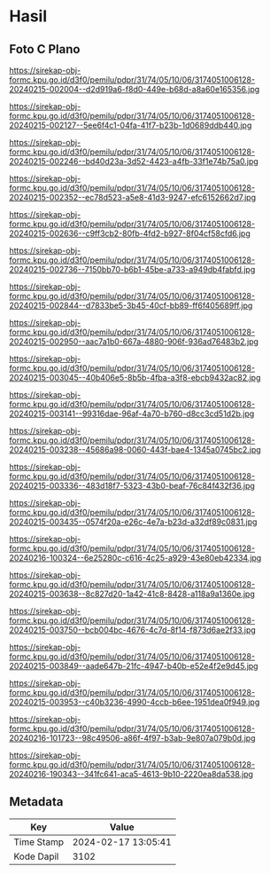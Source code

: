 # Hasil

## Foto C Plano

https://sirekap-obj-formc.kpu.go.id/d3f0/pemilu/pdpr/31/74/05/10/06/3174051006128-20240215-002004--d2d919a6-f8d0-449e-b68d-a8a60e165356.jpg

https://sirekap-obj-formc.kpu.go.id/d3f0/pemilu/pdpr/31/74/05/10/06/3174051006128-20240215-002127--5ee6f4c1-04fa-41f7-b23b-1d0689ddb440.jpg

https://sirekap-obj-formc.kpu.go.id/d3f0/pemilu/pdpr/31/74/05/10/06/3174051006128-20240215-002246--bd40d23a-3d52-4423-a4fb-33f1e74b75a0.jpg

https://sirekap-obj-formc.kpu.go.id/d3f0/pemilu/pdpr/31/74/05/10/06/3174051006128-20240215-002352--ec78d523-a5e8-41d3-9247-efc6152662d7.jpg

https://sirekap-obj-formc.kpu.go.id/d3f0/pemilu/pdpr/31/74/05/10/06/3174051006128-20240215-002636--c9ff3cb2-80fb-4fd2-b927-8f04cf58cfd6.jpg

https://sirekap-obj-formc.kpu.go.id/d3f0/pemilu/pdpr/31/74/05/10/06/3174051006128-20240215-002736--7150bb70-b6b1-45be-a733-a949db4fabfd.jpg

https://sirekap-obj-formc.kpu.go.id/d3f0/pemilu/pdpr/31/74/05/10/06/3174051006128-20240215-002844--d7833be5-3b45-40cf-bb89-ff6f405689ff.jpg

https://sirekap-obj-formc.kpu.go.id/d3f0/pemilu/pdpr/31/74/05/10/06/3174051006128-20240215-002950--aac7a1b0-667a-4880-906f-936ad76483b2.jpg

https://sirekap-obj-formc.kpu.go.id/d3f0/pemilu/pdpr/31/74/05/10/06/3174051006128-20240215-003045--40b406e5-8b5b-4fba-a3f8-ebcb9432ac82.jpg

https://sirekap-obj-formc.kpu.go.id/d3f0/pemilu/pdpr/31/74/05/10/06/3174051006128-20240215-003141--99316dae-96af-4a70-b760-d8cc3cd51d2b.jpg

https://sirekap-obj-formc.kpu.go.id/d3f0/pemilu/pdpr/31/74/05/10/06/3174051006128-20240215-003238--45686a98-0060-443f-bae4-1345a0745bc2.jpg

https://sirekap-obj-formc.kpu.go.id/d3f0/pemilu/pdpr/31/74/05/10/06/3174051006128-20240215-003336--483d18f7-5323-43b0-beaf-76c84f432f36.jpg

https://sirekap-obj-formc.kpu.go.id/d3f0/pemilu/pdpr/31/74/05/10/06/3174051006128-20240215-003435--0574f20a-e26c-4e7a-b23d-a32df89c0831.jpg

https://sirekap-obj-formc.kpu.go.id/d3f0/pemilu/pdpr/31/74/05/10/06/3174051006128-20240216-100324--6e25280c-c616-4c25-a929-43e80eb42334.jpg

https://sirekap-obj-formc.kpu.go.id/d3f0/pemilu/pdpr/31/74/05/10/06/3174051006128-20240215-003638--8c827d20-1a42-41c8-8428-a118a9a1360e.jpg

https://sirekap-obj-formc.kpu.go.id/d3f0/pemilu/pdpr/31/74/05/10/06/3174051006128-20240215-003750--bcb004bc-4676-4c7d-8f14-f873d6ae2f33.jpg

https://sirekap-obj-formc.kpu.go.id/d3f0/pemilu/pdpr/31/74/05/10/06/3174051006128-20240215-003849--aade647b-21fc-4947-b40b-e52e4f2e9d45.jpg

https://sirekap-obj-formc.kpu.go.id/d3f0/pemilu/pdpr/31/74/05/10/06/3174051006128-20240215-003953--c40b3236-4990-4ccb-b6ee-1951dea0f949.jpg

https://sirekap-obj-formc.kpu.go.id/d3f0/pemilu/pdpr/31/74/05/10/06/3174051006128-20240216-101723--98c49506-a86f-4f97-b3ab-9e807a079b0d.jpg

https://sirekap-obj-formc.kpu.go.id/d3f0/pemilu/pdpr/31/74/05/10/06/3174051006128-20240216-190343--341fc641-aca5-4613-9b10-2220ea8da538.jpg


## Metadata

| Key        | Value               |
| ---------- | ------------------- |
| Time Stamp | 2024-02-17 13:05:41 |
| Kode Dapil | 3102                |



